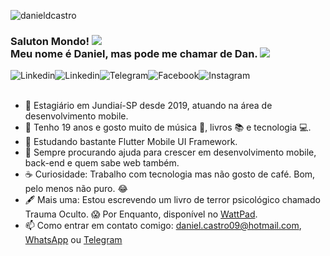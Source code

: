 <p align="left"><img src="https://komarev.com/ghpvc/?username=danieldcastro&color=blueviolet&label=Visualiza%C3%A7%C3%B5es+do+perfil" alt="danieldcastro" /></p 
  
<img src="https://github.com/danieldcastro/danieldcastro/raw/main/imagens/ilustra%C3%A7%C3%A3o.png" min-width="400px" max-width="400px" width="400px" align="right" alt="/">
  
### Saluton Mondo! <img src="https://github.com/TheDudeThatCode/TheDudeThatCode/blob/master/Assets/Earth.gif" width="24px"></br>Meu nome é Daniel, mas pode me chamar de Dan.  <img src="https://github.com/TheDudeThatCode/TheDudeThatCode/blob/master/Assets/Hi.gif" width="29px">

<a href="https://www.linkedin.com/in/danieldecastromarciano/" target="_blank">
  <img align="left" alt="Linkedin" src="https://img.shields.io/badge/LinkedIn-0077B5?style=for-the-badge&logo=linkedin&logoColor=white" />
</a>

<a href="https://api.whatsapp.com/send?phone=5511994763908" target="_blank">
  <img align="left" alt="Linkedin" src="https://img.shields.io/badge/WhatsApp-25D366?style=for-the-badge&logo=whatsapp&logoColor=white" />
</a>  

<a href="https://t.me/danieldcastro" target="_blank">
  <img align="left" alt="Telegram" src="https://img.shields.io/badge/Telegram-2CA5E0?style=for-the-badge&logo=telegram&logoColor=white" />
</a>
                                                                                                                                                                                   <a href="https://www.facebook.com/danieldecastromarciano" target="_blank">
  <img align="left" alt="Facebook" src="https://img.shields.io/badge/Facebook-1877F2?style=for-the-badge&logo=facebook&logoColor=white" />
</a>                                                                                     

<a href="https://www.instagram.com/d.cmarciano" target="_blank">
  <img align="left" alt="Instagram" src="https://img.shields.io/badge/Instagram-9e32c2?style=for-the-badge&logo=instagram&logoColor=white" />
</a>
                                                                                                                                       
<br><br/>

- 📲 Estagiário em Jundiaí-SP desde 2019, atuando na área de desenvolvimento mobile.
- 👶 Tenho 19 anos e gosto muito de música 🎹, livros 📚 e tecnologia 💻.
- 🌱 Estudando bastante Flutter Mobile UI Framework.
- 🤔 Sempre procurando ajuda para crescer em desenvolvimento mobile, back-end e quem sabe web também.
- ☕ Curiosidade: Trabalho com tecnologia mas não gosto de café. Bom, pelo menos não puro. 😂
- 🖋 Mais uma: Estou escrevendo um livro de terror psicológico chamado Trauma Oculto. 😱 Por Enquanto, disponível no [WattPad](https://www.wattpad.com/story/254980603-trauma-oculto). 
- 📫 Como entrar em contato comigo: [daniel.castro09@hotmail.com](mailto:daniel.castro09@hotmail.com), [WhatsApp](https://api.whatsapp.com/send?phone=5511994763908&text=Tudo%20blz%2C%20Dan?%20Cheguei%20aqui%20pelo%20perfil%20do%20GitHub.) ou [Telegram](https://t.me/danieldcastro)


                                                                                                                                       
